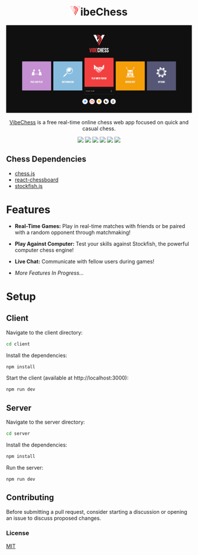 # <h1 align="center"><img src="assets/alt.png" width="27"/>ibeChess</h1>

<p align="center">
  <img alt="VibeChess Banner" src="assets/demo.png">
</p>

<p align="center">
  <a href="https://nathanielseth.github.io/vibechess/" target="_blank">VibeChess</a> is a free real-time online chess web app focused on quick and casual chess.
</p>

  <p align="center">
    <a href=""><img src="https://img.shields.io/badge/React-20232A?style=for-the-badge&logo=react&logoColor=61DAFB"
    ></a>
    <a href=""><img src="https://img.shields.io/badge/Vite-646cff?style=for-the-badge&logo=vite&logoColor=61DAFB"
    ></a>
    <a href=""><img src="https://img.shields.io/badge/Node.js-43853D?style=for-the-badge&logo=node.js&logoColor=white"
    ></a>
    <a href=""><img src="https://img.shields.io/badge/Socket.io-black?style=for-the-badge&logo=socket.io&badgeColor=010101"></a>
    <a href=""><img src="https://img.shields.io/badge/Material--UI-0081CB?style=for-the-badge&logo=material-ui&logoColor=white"></a>
    <a href=""><img src="https://img.shields.io/badge/Express.js-404D59?style=for-the-badge"
    ></a>
</p>

## Chess Dependencies

-   [chess.js](https://github.com/jhlywa/chess.js)
-   [react-chessboard](https://github.com/Clariity/react-chessboard)
-   [stockfish.js](https://github.com/nmrugg/stockfish.js)

# Features

-   **Real-Time Games:** Play in real-time matches with friends or be paired with a random opponent through matchmaking!

-   **Play Against Computer:** Test your skills against Stockfish, the powerful computer chess engine!

-   **Live Chat:** Communicate with fellow users during games!

-   *More Features In Progress...*

# Setup

## Client

Navigate to the client directory:

```bash
cd client
```

Install the dependencies:

```bash
npm install
```

Start the client (available at http://localhost:3000):

```bash
npm run dev
```

## Server

Navigate to the server directory:

```bash
cd server
```

Install the dependencies:

```bash
npm install
```

Run the server:

```bash
npm run dev
```

## Contributing

Before submitting a pull request, consider starting a discussion or opening an issue to discuss proposed changes.

### License

[MIT](./LICENSE)
